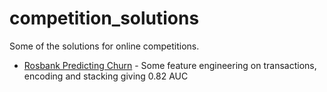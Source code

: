 # competition_solutions

Some of the solutions for online competitions. </br>
- [Rosbank Predicting Churn](https://boosters.pro/champ_15) - Some feature engineering on transactions, encoding and stacking giving 0.82 AUC

